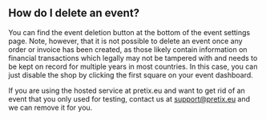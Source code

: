 ## How do I delete an event?

You can find the event deletion button at the bottom of the event settings page. Note, however, that it is not possible
to delete an event once any order or invoice has been created, as those likely contain information on financial
transactions which legally may not be tampered with and needs to be kept on record for multiple years in most
countries. In this case, you can just disable the shop by clicking the first square on your event
dashboard.

If you are using the hosted service at pretix.eu and want to get rid of an event that you only used for testing, contact
us at support@pretix.eu and we can remove it for you.

